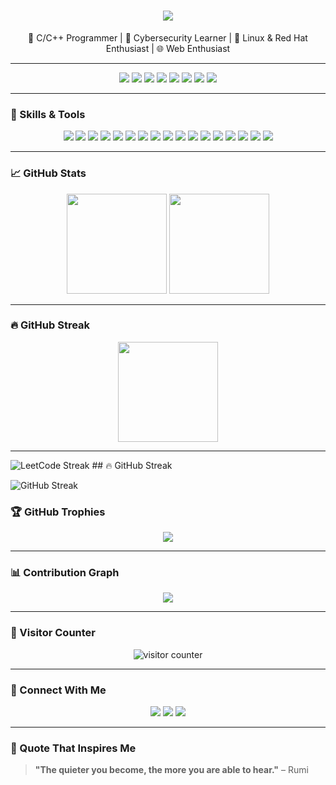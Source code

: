 <h1 align="center">
  <img src="https://readme-typing-svg.herokuapp.com?font=Fira+Code&weight=500&size=30&pause=1000&color=00FFFF&center=true&width=435&lines=Hey+There!+I'm+Hafiz+M+Talal+%F0%9F%91%8B"/>
</h1>

<p align="center">
  🧠 C/C++ Programmer | 🔐 Cybersecurity Learner | 🐧 Linux & Red Hat Enthusiast | 🌐 Web Enthusiast
</p>

---

<p align="center">
  <img src="https://img.shields.io/badge/Cybersecurity-Learning-red?style=for-the-badge&logo=tryhackme&logoColor=white" />
  <img src="https://img.shields.io/badge/RedHat-Linux-black?style=for-the-badge&logo=redhat&logoColor=white" />
  <img src="https://img.shields.io/badge/C/C++-00599C?style=for-the-badge&logo=cplusplus&logoColor=white" />
  <img src="https://img.shields.io/badge/Machine%20Learning-Python-yellowgreen?style=for-the-badge&logo=python&logoColor=white" />
  <img src="https://img.shields.io/badge/HTML5-CSS3-orange?style=for-the-badge&logo=html5&logoColor=white" />
  <img src="https://img.shields.io/badge/JavaScript-F7DF1E?style=for-the-badge&logo=javascript&logoColor=black" />
  <img src="https://img.shields.io/badge/TailwindCSS-38B2AC?style=for-the-badge&logo=tailwind-css&logoColor=white" />
  <img src="https://img.shields.io/badge/Data%20Science-Numpy/Pandas/Sklearn-blue?style=for-the-badge&logo=python&logoColor=white" />
</p>

---

### 🧠 Skills & Tools

<p align="center">
  <img src="https://img.shields.io/badge/C-00599C?style=for-the-badge&logo=c&logoColor=white"/>
  <img src="https://img.shields.io/badge/C++-00599C?style=for-the-badge&logo=cplusplus&logoColor=white"/>
  <img src="https://img.shields.io/badge/Python-3776AB?style=for-the-badge&logo=python&logoColor=white"/>
  <img src="https://img.shields.io/badge/HTML-E34F26?style=for-the-badge&logo=html5&logoColor=white"/>
  <img src="https://img.shields.io/badge/CSS-1572B6?style=for-the-badge&logo=css3&logoColor=white"/>
  <img src="https://img.shields.io/badge/JavaScript-F7DF1E?style=for-the-badge&logo=javascript&logoColor=black"/>
  <img src="https://img.shields.io/badge/TailwindCSS-38B2AC?style=for-the-badge&logo=tailwind-css&logoColor=white"/>
  <img src="https://img.shields.io/badge/Linux-FCC624?style=for-the-badge&logo=linux&logoColor=black"/>
  <img src="https://img.shields.io/badge/Bash-121011?style=for-the-badge&logo=gnubash&logoColor=white"/>
  <img src="https://img.shields.io/badge/Pygame-36454F?style=for-the-badge&logo=python&logoColor=white"/>
  <img src="https://img.shields.io/badge/Tkinter-FFB000?style=for-the-badge&logo=python&logoColor=white"/>
  <img src="https://img.shields.io/badge/Numpy-013243?style=for-the-badge&logo=numpy&logoColor=white"/>
  <img src="https://img.shields.io/badge/Pandas-150458?style=for-the-badge&logo=pandas&logoColor=white"/>
  <img src="https://img.shields.io/badge/Scikit--Learn-F7931E?style=for-the-badge&logo=scikit-learn&logoColor=white"/>
  <img src="https://img.shields.io/badge/Seaborn-1F77B4?style=for-the-badge&logo=python&logoColor=white"/>
  <img src="https://img.shields.io/badge/Matplotlib-11557C?style=for-the-badge&logo=python&logoColor=white"/>
  <img src="https://img.shields.io/badge/TensorFlow-FF6F00?style=for-the-badge&logo=tensorflow&logoColor=white"/>
</p>

---

### 📈 GitHub Stats

<p align="center">
  <img src="https://github-readme-stats.vercel.app/api?username=talalhafizmuhammad&show_icons=true&theme=tokyonight" height="160" />
  <img src="https://github-readme-stats.vercel.app/api/top-langs/?username=talalhafizmuhammad&layout=compact&theme=tokyonight" height="160" />
</p>

---

### 🔥 GitHub Streak

<p align="center">
  <img src="https://github-readme-streak-stats.herokuapp.com/?user=talalhafizmuhammad&theme=tokyonight" height="160" />
</p>

---
![LeetCode Streak](https://leetcard.jacoblin.cool/talalhafizmuhammad?theme=dark&ext=heatmap)  ## 🔥 GitHub Streak

![GitHub Streak](https://github-readme-streak-stats.herokuapp.com/?user=talalhafizmuhammad&theme=dark)


### 🏆 GitHub Trophies

<p align="center">
  <img src="https://github-profile-trophy.vercel.app/?username=talalhafizmuhammad&theme=tokyonight&margin-w=15&margin-h=15&no-frame=true" />
</p>

---

### 📊 Contribution Graph

<p align="center">
  <img src="https://github-readme-activity-graph.vercel.app/graph?username=talalhafizmuhammad&theme=tokyo-night&area=true" />
</p>

---

### 📍 Visitor Counter

<p align="center">
  <img src="https://komarev.com/ghpvc/?username=talalhafizmuhammad&style=flat-square&color=00ffee" alt="visitor counter" />
</p>

---

### 🤝 Connect With Me

<p align="center">
  <a href="mailto:muhammadtala20201@gmail.com"><img src="https://img.shields.io/badge/email-D14836?style=for-the-badge&logo=gmail&logoColor=white" /></a>
  <a href="https://www.linkedin.com/in/hafiz-muhammad-talal"><img src="https://img.shields.io/badge/LinkedIn-0077B5?style=for-the-badge&logo=linkedin&logoColor=white" /></a>
  <a href="https://github.com/talalhafizmuhammad"><img src="https://img.shields.io/badge/GitHub-181717?style=for-the-badge&logo=github&logoColor=white"/></a>
</p>

---

### 💬 Quote That Inspires Me

> **"The quieter you become, the more you are able to hear."** – Rumi
